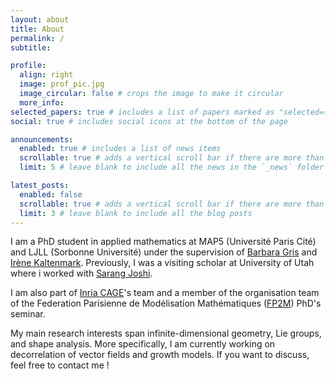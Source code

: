 ```yaml
---
layout: about
title: About
permalink: /
subtitle:

profile:
  align: right
  image: prof_pic.jpg
  image_circular: false # crops the image to make it circular
  more_info:
selected_papers: true # includes a list of papers marked as "selected={true}"
social: true # includes social icons at the bottom of the page

announcements:
  enabled: true # includes a list of news items
  scrollable: true # adds a vertical scroll bar if there are more than 3 news items
  limit: 5 # leave blank to include all the news in the `_news` folder

latest_posts:
  enabled: false
  scrollable: true # adds a vertical scroll bar if there are more than 3 new posts items
  limit: 3 # leave blank to include all the blog posts
---
```

I am a PhD student in applied mathematics at MAP5 (Université Paris Cité) and LJLL (Sorbonne Université) under the supervision of [Barbara Gris](http://gris.perso.math.cnrs.fr/fr/) and [Irène Kaltenmark](https://sites.google.com/site/irenekaltenmark/). Previously, I was a visiting scholar at University of Utah where i worked with [Sarang Joshi](https://www.bme.utah.edu/profile/?unid=u0492366). 

I am also part of [Inria CAGE](https://www.ljll.fr/~sigalotti/cage/home.html)'s team and a member of the organisation team of the Federation Parisienne de Modélisation Mathématiques ([FP2M](https://fp2m.math.cnrs.fr/index.html)) PhD's seminar.  

My main research interests span infinite-dimensional geometry, Lie groups, and shape analysis. More specifically, I am currently working on decorrelation of vector fields and growth models. If you want to discuss, feel free to contact me !


